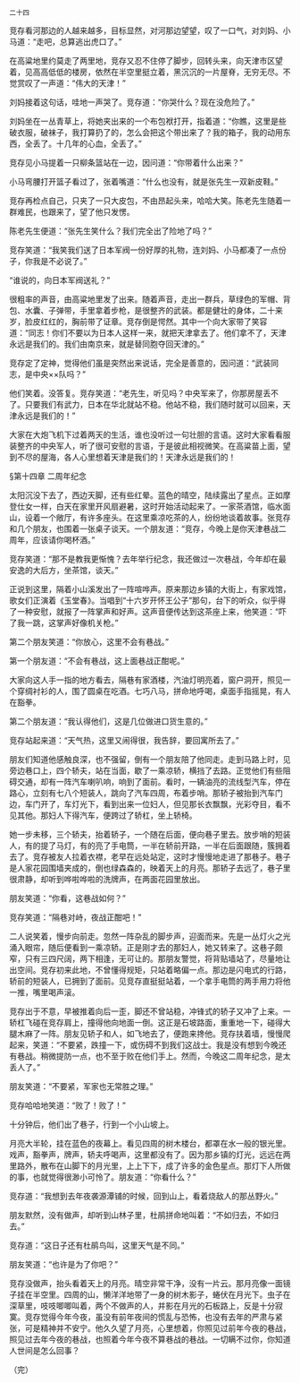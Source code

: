     二十四 

   竞存看河那边的人越来越多，目标显然，对河那边望望，叹了一口气，对刘妈、小马道：“走吧，总算逃出虎口了。”

   在高粱地里约莫走了两里地，竞存又忍不住停了脚步，回转头来，向天津市区望着，见高高低低的楼房，依然在半空里挺立着，黑沉沉的一片屋脊，无穷无尽。不觉赏叹了一声道：“伟大的天津！”

   刘妈接着这句话，哇地一声哭了。竞存道：“你哭什么？现在没危险了。”

   刘妈坐在一丛青草上，将她夹出来的一个布包袱打开，指着道：“你瞧，这里是些破衣服，破袜子，我打算扔了的，怎么会把这个带出来了？我的箱子，我的动用东西，全丢了。十几年的心血，全丢了。”

   竞存见小马提着一只柳条篮站在一边，因问道：“你带着什么出来？”

   小马弯腰打开篮子看过了，张着嘴道：“什么也没有，就是张先生一双新皮鞋。”

   竞存再检点自己，只夹了一只大皮包，不由昂起头来，哈哈大笑。陈老先生随着一群难民，也跟来了，望了他只发愣。

   陈老先生便道：“张先生笑什么？我们完全出了险地了吗？”

   竞存笑道：“我笑我们送了日本军阀一份好厚的礼物，连刘妈、小马都凑了一点份子，你我是不必说了。”

   “谁说的，向日本军阀送礼？”

   很粗率的声音，由高粱地里发了出来。随着声音，走出一群兵，草绿色的军帽、背包、水囊、子弹带，手里拿着步枪，是很整齐的武装。都是健壮的身体，二十来岁，脸皮红红的，胸前带了证章。竞存倒是愕然。其中一个向大家带了笑容道：“同志！你们不要以为日本人这样一来，就把天津拿去了。他们拿不了，天津永远是我们的。我们由南京来，就是替同胞夺回天津的。”

   竞存定了定神，觉得他们虽是突然出来说话，完全是善意的，因问道：“武装同志，是中央××队吗？”

   他们笑着。没答复。竞存笑道：“老先生，听见吗？中央军来了，你那房屋丢不了。只要我们有武力，日本在华北就站不稳。他站不稳，我们随时就可以回来，天津永远是我们的！”

   大家在大炮飞机下过着两天的生活，谁也没听过一句壮胆的言语。这时大家看看服装整齐的中央军人，听了很可安慰的言语，于是彼此相视微笑。在高粱苗上面，望到不尽的屋海，各人心里想着天津是我们的！天津永远是我们的！

   §第十四章 二周年纪念

   太阳沉没下去了，西边天脚，还有些红晕。蓝色的晴空，陆续露出了星点。正如摩登仕女一样，白天在家里开风扇避暑，这时开始活动起来了。一家茶酒馆，临水面山，设着一个敞厅，有许多座头。在这里乘凉吃茶的人，纷纷地谈着故事。张竞存和几个朋友，也围着一张桌子谈天。一个朋友道：“竞存，今晚上是你天津巷战二周年，应该请你喝杯酒。”

   竞存笑道：“那不是教我更惭愧？去年举行纪念，我还做过一次巷战，今年却在最安逸的大后方，坐茶馆，谈天。”

   正说到这里，隔着小山溪发出了一阵喧哗声。原来那边乡镇的大街上，有家戏馆，歌女们正演着《玉堂春》。当唱到“十六岁开怀王公子”那句，台下的听众，似乎得了一种安慰，就报了一阵掌声和好声。这声音便传达到这茶座上来，他笑道：“吓了我一跳，这掌声好像机关枪。”

   第二个朋友笑道：“你放心，这里不会有巷战。”

   第一个朋友道：“不会有巷战，这上面巷战正酣呢。”

   大家向这人手一指的地方看去，隔巷有家酒楼，汽油灯明亮着，窗户洞开，照见一个穿绸衬衫的人，围了圆桌在吃酒。七巧八马，拼命地呼喝，桌面手指摇晃，有人在豁拳。

   第二个朋友道：“我认得他们，这是几位做进口货生意的。”

   竞存站起来道：“天气热，这里又闹得很，我告辞，要回寓所去了。”

   朋友们知道他感触良深，也不强留，倒有一个朋友陪了他同走。走到马路上时，见旁边巷口上，四个轿夫，站在当面，歇了一乘凉轿，横挡了去路。正觉他们有些阻碍交通，却有一阵汽车喇叭响，响到了面前。看时，一辆油亮的流线型汽车，停在路心，立刻有七八个短装人，跳向了汽车四周，布着步哨。那轿子被抬到汽车门边，车门开了，车灯光下，看到出来一位妇人，但见那长衣飘飘，光彩夺目，看不见其他。那妇人下得汽车，便跨过了轿杠，坐上轿椅。

   她一步未移，三个轿夫，抬着轿子，一个随在后面，便向巷子里去。放步哨的短装人，有的提了马灯，有的亮了手电筒，一半在轿前开路，一半在后面跟随，簇拥着去了。竞存被友人拉着衣襟，老早在远处站定，这时才慢慢地走进了那巷子。巷子是人家花园围墙夹成的，倒也绿森森的，映着天上的月亮。那轿子去远了，巷子里很肃静，却听到哗啦哗啦的洗牌声，在两面花园里放出。

   朋友笑道：“你看，这巷战如何？”

   竞存笑道：“隔巷对峙，夜战正酣吧！”

   二人说笑着，慢步向前走。忽然一阵杂乱的脚步声，迎面而来。先是一丛灯火之光涌入眼帘，随后便看到一乘凉轿。正是刚才去的那妇人，她又转来了。这巷子颇窄，只有三四尺阔，两下相逢，无可让的。那朋友警觉，将背贴墙站了，尽量地让出空间。竞存初来此地，不曾懂得规矩，只站着略偏一点。那边是闪电式的行路，轿前的短装人，已拥到了面前。见竞存直挺挺站着，一个拿手电筒的两手用力将他一推，嘴里喝声滚。

   竞存出于不意，早被推着向后一歪，脚还不曾站稳，冲锋式的轿子又冲了上来。一轿杠飞碰在竞存肩上，撞得他向地面一倒。这正是石坡路面，重重地一下，碰得大腿木麻了一阵。朋友见轿子和人，如飞地去了，便跑来搀他。竞存扶着墙，慢慢爬起来，笑道：“不要紧，跌撞一下，或伤碍不到我们这战士。我是没有想到今晚还有巷战。稍微提防一点，也不至于败在他们手上。然而，今晚这二周年纪念，是太丢人了。”

   朋友笑道：“不要紧，军家也无常胜之理。”

   竞存哈哈地笑道：“败了！败了！”

   十分钟后，他们出了巷子，行到一个小山坡上。

   月亮大半轮，挂在蓝色的夜幕上。看见四周的树木楼台，都罩在水一般的银光里。戏声，豁拳声，牌声，轿夫呼喝声，这里都没有了。因为那乡镇的灯光，远远在两里路外，散布在山脚下的月光里，上上下下，成了许多的金色星点。那灯下人所做的事，也就觉得很渺小可怜了。朋友道：“你看什么？”

   竞存道：“我想到去年夜袭源潭铺的时候，回到山上，看着烧敌人的那丛野火。”

   朋友默然，没有做声，却听到山林子里，杜鹃拼命地叫着：“不如归去，不如归去。”

   竞存道：“这日子还有杜鹃鸟叫，这里天气是不同。”

   朋友笑道：“也许是为了你吧？”

   竞存没做声，抬头看着天上的月亮。晴空非常干净，没有一片云。那月亮像一面镜子挂在半空里。四周的山，懒洋洋地带了一身的树木影子，蜷伏在月光下。虫子在深草里，吱吱唧唧叫着，两个不做声的人，并影在月光的石板路上，反是十分寂寞。竞存觉得今年今夜，虽没有前年夜间的慌乱与恐怖，也没有去年的严肃与紧张，可是精神并不安宁。他久久望了月亮，心里想着，你照见过前年今夜的巷战，照见过去年今夜的巷战，也照着今年今夜不算巷战的巷战。一切瞒不过你，你知道人世间是怎么回事？

   （完）

